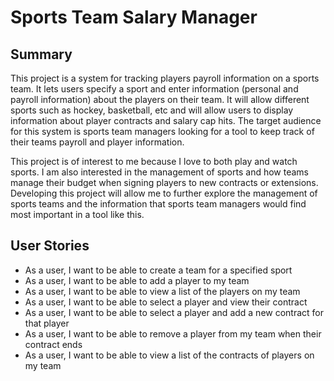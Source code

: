 # Sports Team Salary Manager

## Summary

This project is a system for tracking players payroll information on a sports team. It lets users specify a sport and 
enter information (personal and payroll information) about the players on their team. It will allow different sports
such as hockey, basketball, etc and will allow users to display information about player contracts and salary cap hits. 
The target audience for this system is sports team managers looking for a tool to keep track of their teams payroll and
player information. 

This project is of interest to me because I love to both play and watch sports. I am also interested in the management
of sports and how teams manage their budget when signing players to new contracts or extensions. Developing this project
will allow me to further explore the management of sports teams and the information that sports team managers would find
most important in a tool like this.

## User Stories

- As a user, I want to be able to create a team for a specified sport
- As a user, I want to be able to add a player to my team
- As a user, I want to be able to view a list of the players on my team
- As a user, I want to be able to select a player and view their contract
- As a user, I want to be able to select a player and add a new contract for that player
- As a user, I want to be able to remove a player from my team when their contract ends
- As a user, I want to be able to view a list of the contracts of players on my team